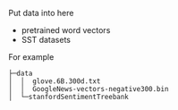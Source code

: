 Put data into here
* pretrained word vectors
* SST datasets

For example
```
├─data                
│  │  glove.6B.300d.txt
│  │  GoogleNews-vectors-negative300.bin
│  └─stanfordSentimentTreebank 
```